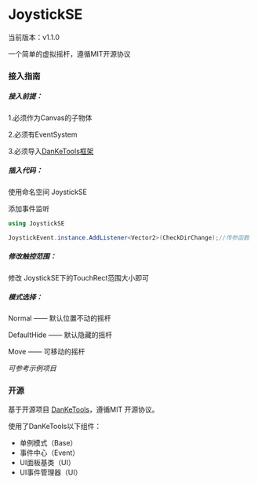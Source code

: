 # JoystickSE

当前版本：v1.1.0

一个简单的虚拟摇杆，遵循MIT开源协议

### 接入指南

##### 接入前提：

1.必须作为Canvas的子物体

2.必须有EventSystem

3.必须导入[DanKeTools框架](https://github.com/DanKE123abc/DanKeTools)

##### 插入代码：

使用命名空间 JoystickSE

添加事件监听

```c#
using JoystickSE
```

```c#
JoystickEvent.instance.AddListener<Vector2>(CheckDirChange);//传参函数
```

##### 修改触控范围：

修改 JoystickSE下的TouchRect范围大小即可

##### 模式选择：

Normal —— 默认位置不动的摇杆

DefaultHide —— 默认隐藏的摇杆

Move —— 可移动的摇杆



*可参考示例项目*

### 开源

基于开源项目 [DanKeTools](https://github.com/DanKE123abc/DanKeTools/)，遵循MIT 开源协议。

使用了DanKeTools以下组件：

- 单例模式（Base）
- 事件中心（Event）
- UI面板基类（UI）
- UI事件管理器（UI）
